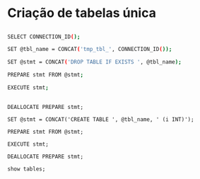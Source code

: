 # Criação de tabelas única

##
```sh
SELECT CONNECTION_ID();

SET @tbl_name = CONCAT('tmp_tbl_', CONNECTION_ID());

SET @stmt = CONCAT('DROP TABLE IF EXISTS ', @tbl_name);

PREPARE stmt FROM @stmt;

EXECUTE stmt;
```

##
```
DEALLOCATE PREPARE stmt;

SET @stmt = CONCAT('CREATE TABLE ', @tbl_name, ' (i INT)');

PREPARE stmt FROM @stmt;

EXECUTE stmt;

DEALLOCATE PREPARE stmt;

show tables;
```















